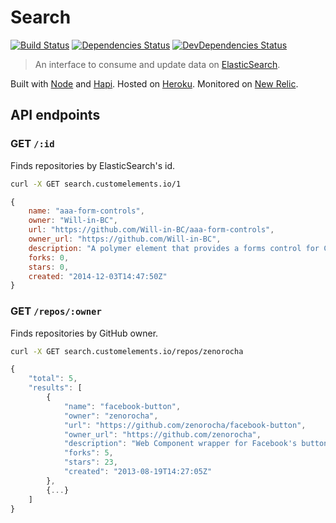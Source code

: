 # Search

[![Build Status](http://img.shields.io/travis/customelements/search/master.svg?style=flat)](https://travis-ci.org/customelements/search)
[![Dependencies Status](http://img.shields.io/david/customelements/search.svg?style=flat)](https://david-dm.org/customelements/search)
[![DevDependencies Status](http://img.shields.io/david/dev/customelements/search.svg?style=flat)](https://david-dm.org/customelements/search#info=devDependencies)

> An interface to consume and update data on [ElasticSearch](https://www.elastic.co/products/elasticsearch).

Built with [Node](http://nodejs.org/) and [Hapi](http://hapijs.com/). Hosted on [Heroku](https://heroku.com/). Monitored on [New Relic](https://newrelic.com/).

## API endpoints

### GET `/:id`

Finds repositories by ElasticSearch's id.

```bash
curl -X GET search.customelements.io/1
```

```js
{
    name: "aaa-form-controls",
    owner: "Will-in-BC",
    url: "https://github.com/Will-in-BC/aaa-form-controls",
    owner_url: "https://github.com/Will-in-BC",
    description: "A polymer element that provides a forms control for CRUD (Create, Retrieve, Update, Delete)",
    forks: 0,
    stars: 0,
    created: "2014-12-03T14:47:50Z"
}
```

### GET `/repos/:owner`

Finds repositories by GitHub owner.

```bash
curl -X GET search.customelements.io/repos/zenorocha
```

```js
{
    "total": 5,
    "results": [
        {
            "name": "facebook-button",
            "owner": "zenorocha",
            "url": "https://github.com/zenorocha/facebook-button",
            "owner_url": "https://github.com/zenorocha",
            "description": "Web Component wrapper for Facebook's button using Polymer",
            "forks": 5,
            "stars": 23,
            "created": "2013-08-19T14:27:05Z"
        },
        {...}
    ]
}
```
